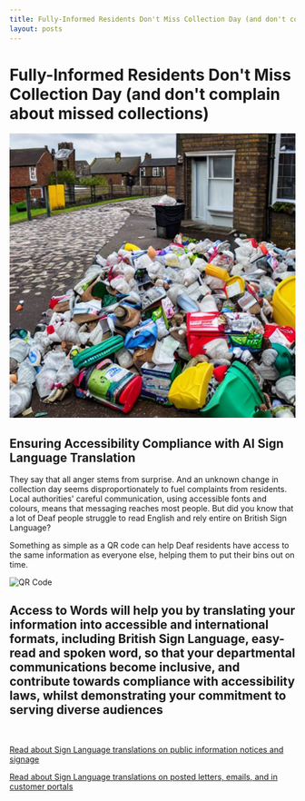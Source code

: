 ```yaml
---
title: Fully-Informed Residents Don't Miss Collection Day (and don't complain about missed collections)
layout: posts
---
```


# Fully-Informed Residents Don't Miss Collection Day (and don't complain about missed collections)

![Rubbish piling up in the street](/posts/images/rubbish-in-street.png)

## Ensuring Accessibility Compliance with AI Sign Language Translation

They say that all anger stems from surprise.  And an unknown change in collection day seems disproportionately to fuel complaints from residents.  Local authorities' careful communication, using accessible fonts and colours, means that messaging reaches most people.  But did you know that a lot of Deaf people struggle to read English and rely entire on British Sign Language?

Something as simple as a QR code can help Deaf residents have access to the same information as everyone else, helping them to put their bins out on time.

![QR Code](/posts/images/qr-contact.png)

## Access to Words will help you by translating your information into accessible and international formats, including British Sign Language, easy-read and spoken word, so that your departmental communications become inclusive, and contribute towards compliance with accessibility laws, whilst demonstrating your commitment to serving diverse audiences

<br/>

[Read about Sign Language translations on public information notices and signage](/solutions/gazette)

[Read about Sign Language translations on posted letters, emails, and in customer portals](/solutions/correspondent)
